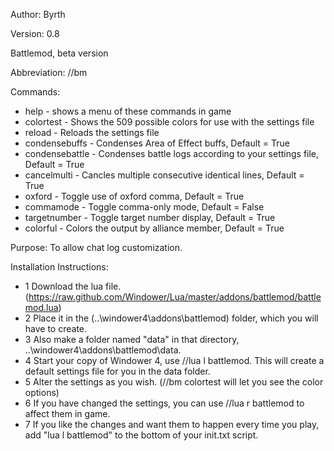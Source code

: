 Author: Byrth

Version: 0.8

Battlemod, beta version

Abbreviation: //bm

Commands:
* help - shows a menu of these commands in game
* colortest - Shows the 509 possible colors for use with the settings file
* reload - Reloads the settings file
* condensebuffs - Condenses Area of Effect buffs, Default = True
* condensebattle - Condenses battle logs according to your settings file, Default = True
* cancelmulti - Cancles multiple consecutive identical lines, Default = True
* oxford - Toggle use of oxford comma, Default = True
* commamode - Toggle comma-only mode, Default = False
* targetnumber - Toggle target number display, Default = True
* colorful - Colors the output by alliance member, Default = True

Purpose: To allow chat log customization.

Installation Instructions:

* 1 Download the lua file. (https://raw.github.com/Windower/Lua/master/addons/battlemod/battlemod.lua)
* 2 Place it in the (..\windower4\addons\battlemod\) folder, which you will have to create.
* 3 Also make a folder named "data" in that directory, ..\windower4\addons\battlemod\data.
* 4 Start your copy of Windower 4, use //lua l battlemod. This will create a default settings file for you in the data folder.
* 5 Alter the settings as you wish. (//bm colortest will let you see the color options)
* 6 If you have changed the settings, you can use //lua r battlemod to affect them in game.
* 7 If you like the changes and want them to happen every time you play, add "lua l battlemod" to the bottom of your init.txt script.
